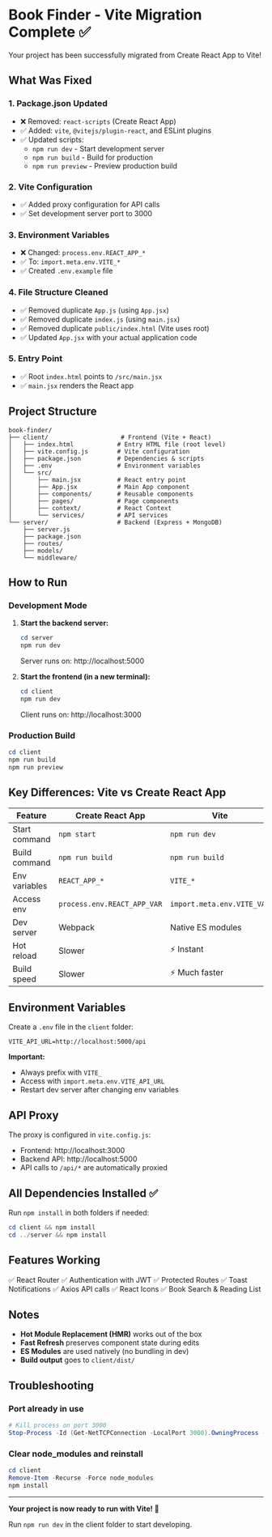# Book Finder - Vite Migration Complete ✅

Your project has been successfully migrated from Create React App to Vite!

## What Was Fixed

### 1. **Package.json Updated**
   - ❌ Removed: `react-scripts` (Create React App)
   - ✅ Added: `vite`, `@vitejs/plugin-react`, and ESLint plugins
   - ✅ Updated scripts:
     - `npm run dev` - Start development server
     - `npm run build` - Build for production
     - `npm run preview` - Preview production build

### 2. **Vite Configuration**
   - ✅ Added proxy configuration for API calls
   - ✅ Set development server port to 3000

### 3. **Environment Variables**
   - ❌ Changed: `process.env.REACT_APP_*` 
   - ✅ To: `import.meta.env.VITE_*`
   - ✅ Created `.env.example` file

### 4. **File Structure Cleaned**
   - ✅ Removed duplicate `App.js` (using `App.jsx`)
   - ✅ Removed duplicate `index.js` (using `main.jsx`)
   - ✅ Removed duplicate `public/index.html` (Vite uses root)
   - ✅ Updated `App.jsx` with your actual application code

### 5. **Entry Point**
   - ✅ Root `index.html` points to `/src/main.jsx`
   - ✅ `main.jsx` renders the React app

## Project Structure

```
book-finder/
├── client/                    # Frontend (Vite + React)
│   ├── index.html            # Entry HTML file (root level)
│   ├── vite.config.js        # Vite configuration
│   ├── package.json          # Dependencies & scripts
│   ├── .env                  # Environment variables
│   └── src/
│       ├── main.jsx          # React entry point
│       ├── App.jsx           # Main App component
│       ├── components/       # Reusable components
│       ├── pages/            # Page components
│       ├── context/          # React Context
│       └── services/         # API services
└── server/                   # Backend (Express + MongoDB)
    ├── server.js
    ├── package.json
    ├── routes/
    ├── models/
    └── middleware/
```

## How to Run

### Development Mode

1. **Start the backend server:**
   ```powershell
   cd server
   npm run dev
   ```
   Server runs on: http://localhost:5000

2. **Start the frontend (in a new terminal):**
   ```powershell
   cd client
   npm run dev
   ```
   Client runs on: http://localhost:3000

### Production Build

```powershell
cd client
npm run build
npm run preview
```

## Key Differences: Vite vs Create React App

| Feature | Create React App | Vite |
|---------|-----------------|------|
| Start command | `npm start` | `npm run dev` |
| Build command | `npm run build` | `npm run build` |
| Env variables | `REACT_APP_*` | `VITE_*` |
| Access env | `process.env.REACT_APP_VAR` | `import.meta.env.VITE_VAR` |
| Dev server | Webpack | Native ES modules |
| Hot reload | Slower | ⚡ Instant |
| Build speed | Slower | ⚡ Much faster |

## Environment Variables

Create a `.env` file in the `client` folder:

```env
VITE_API_URL=http://localhost:5000/api
```

**Important:** 
- Always prefix with `VITE_`
- Access with `import.meta.env.VITE_API_URL`
- Restart dev server after changing env variables

## API Proxy

The proxy is configured in `vite.config.js`:
- Frontend: http://localhost:3000
- Backend API: http://localhost:5000
- API calls to `/api/*` are automatically proxied

## All Dependencies Installed ✅

Run `npm install` in both folders if needed:
```powershell
cd client && npm install
cd ../server && npm install
```

## Features Working

✅ React Router
✅ Authentication with JWT
✅ Protected Routes
✅ Toast Notifications
✅ Axios API calls
✅ React Icons
✅ Book Search & Reading List

## Notes

- **Hot Module Replacement (HMR)** works out of the box
- **Fast Refresh** preserves component state during edits
- **ES Modules** are used natively (no bundling in dev)
- **Build output** goes to `client/dist/`

## Troubleshooting

### Port already in use
```powershell
# Kill process on port 3000
Stop-Process -Id (Get-NetTCPConnection -LocalPort 3000).OwningProcess -Force
```

### Clear node_modules and reinstall
```powershell
cd client
Remove-Item -Recurse -Force node_modules
npm install
```

---

**Your project is now ready to run with Vite! 🚀**

Run `npm run dev` in the client folder to start developing.

